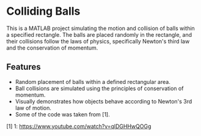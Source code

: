 # Colliding Balls

This is a MATLAB project simulating the motion and collision of balls within a specified rectangle. The balls are placed randomly in the rectangle, and their collisions follow the laws of physics, specifically Newton's third law and the conservation of momentum.

## Features
- Random placement of balls within a defined rectangular area.
- Ball collisions are simulated using the principles of conservation of momentum.
- Visually demonstrates how objects behave according to Newton's 3rd law of motion.
- Some of the code was taken from [1]. 

[1] 1: https://www.youtube.com/watch?v=qlDGHHwQOGg
